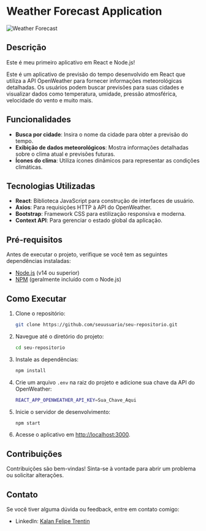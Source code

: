 
# Weather Forecast Application

![Weather Forecast](https://openweathermap.org/themes/openweathermap/assets/img/logo_white_cropped.png) <!-- Adicione uma imagem relevante do seu projeto aqui -->

## Descrição

Este é meu primeiro aplicativo em React e Node.js!

Este é um aplicativo de previsão do tempo desenvolvido em React que utiliza a API OpenWeather para fornecer informações meteorológicas detalhadas. Os usuários podem buscar previsões para suas cidades e visualizar dados como temperatura, umidade, pressão atmosférica, velocidade do vento e muito mais.

## Funcionalidades

- **Busca por cidade**: Insira o nome da cidade para obter a previsão do tempo.
- **Exibição de dados meteorológicos**: Mostra informações detalhadas sobre o clima atual e previsões futuras.
- **Ícones do clima**: Utiliza ícones dinâmicos para representar as condições climáticas.

## Tecnologias Utilizadas

- **React**: Biblioteca JavaScript para construção de interfaces de usuário.
- **Axios**: Para requisições HTTP à API do OpenWeather.
- **Bootstrap**: Framework CSS para estilização responsiva e moderna.
- **Context API**: Para gerenciar o estado global da aplicação.

## Pré-requisitos

Antes de executar o projeto, verifique se você tem as seguintes dependências instaladas:

- [Node.js](https://nodejs.org/) (v14 ou superior)
- [NPM](https://www.npmjs.com/) (geralmente incluído com o Node.js)

## Como Executar

1. Clone o repositório:

   ```bash
   git clone https://github.com/seuusuario/seu-repositorio.git 

2. Navegue até o diretório do projeto:
	 ```bash
	 cd seu-repositorio

3.  Instale as dependências:
	``` bash
	npm install

4. Crie um arquivo `.env` na raiz do projeto e adicione sua chave da API do OpenWeather:
	```bash
	REACT_APP_OPENWEATHER_API_KEY=Sua_Chave_Aqui

5. Inicie o servidor de desenvolvimento:
	``` bash
	npm start

6. Acesse o aplicativo em [http://localhost:3000](http://localhost:3000).

## Contribuições
Contribuições são bem-vindas! Sinta-se à vontade para abrir um problema ou solicitar alterações.

## Contato
Se você tiver alguma dúvida ou feedback, entre em contato comigo:
-   LinkedIn: [Kalan Felipe Trentin](https://www.linkedin.com/in/kalan-felipe-trentin-462375b2/)